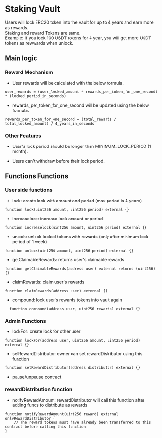 # Staking Vault

Users will lock ERC20 token into the vault for up to 4 years and earn more as rewards. <br/>
Staking and reward Tokens are same. <br/>
Example: If you lock 100 USDT tokens for 4 year, you will get more USDT tokens as rewwards when unlock. <br/>

## Main logic

### Reward Mechanism

- User rewards will be calculated with the below formula.

```
user_rewards = (user_locked_amount * rewards_per_token_for_one_second) * (locked_period_in_seconds)
```

- rewards_per_token_for_one_second will be updated using the below formula.

```
rewards_per_token_for_one_second = (total_rewards / total_locked_amount) / 4_years_in_seconds
```

### Other Features

- User's lock period should be longer than MINIMUM_LOCK_PERIOD (1 month).

- Users can't withdraw before their lock period.

## Functions Functions

### User side functions

- lock: create lock with amount and period (max period is 4 years)

```
function lock(uint256 amount, uint256 period) external {}
```

- increaselock: increase lock amount or period

```
function increaselock(uint256 amount, uint256 period) external {}
```

- unlock: unlock locked tokens with rewards (only after minimum lock period of 1 week)

```
function unlock(uint256 amount, uint256 period) external {}
```

- getClaimableRewards: returns user's claimable rewards

```
function getClaimableRewards(address user) external returns (uint256) {}
```

- claimRewards: claim user's rewards

```
function claimRewards(address user) external {}
```

- compound: lock user's rewards tokens into vault again

```
  function compound(address user, uint256 rewards) external {}
```

### Admin Functions

- lockFor: create lock for other user

```
function lockFor(address user, uint256 amount, uint256 period) external {}
```

- setRewardDistributor: owner can set rewardDistributor using this function

```
function setRewardDistributor(address distributor) external {}
```

- pause/unpause contract

### rewardDistribution function

- notifyRewardAmount: rewardDistributor will call this function after adding funds to distribute as rewards

```
function notifyRewardAmount(uint256 reward) external onlyRewardDistributor {
    // The reward tokens must have already been transferred to this contract before calling this function
}
```
